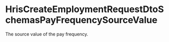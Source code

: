 # HrisCreateEmploymentRequestDtoSchemasPayFrequencySourceValue

The source value of the pay frequency.

